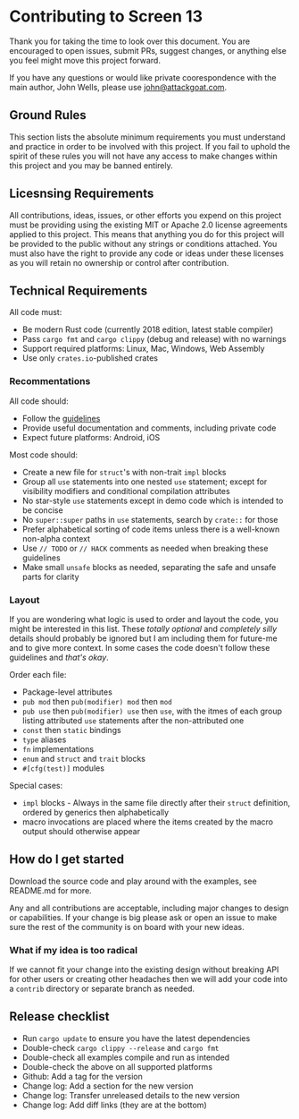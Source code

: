 # Contributing to Screen 13

Thank you for taking the time to look over this document. You are encouraged to open issues, submit PRs, suggest changes, or anything else you feel might move this project forward.

If you have any questions or would like private coorespondence with the main author, John Wells, please use john@attackgoat.com.

## Ground Rules

This section lists the absolute minimum requirements you must understand and practice in order to be involved with this project. If you fail to uphold the spirit of these rules you will not have any access to make changes within this project and you may be banned entirely.

## Licesnsing Requirements

All contributions, ideas, issues, or other efforts you expend on this project must be providing using the existing MIT or Apache 2.0 license agreements applied to this project. This means that anything you do for this project will be provided to the public without any strings or conditions attached. You must also have the right to provide any code or ideas under these licenses as you will retain no ownership or control after contribution.

## Technical Requirements

All code must:

- Be modern Rust code (currently 2018 edition, latest stable compiler)
- Pass `cargo fmt` and `cargo clippy` (debug and release) with no warnings
- Support required platforms: Linux, Mac, Windows, Web Assembly
- Use only `crates.io`-published crates

### Recommentations

All code should:

- Follow the [guidelines](https://rust-lang.github.io/api-guidelines/)
- Provide useful documentation and comments, including private code
- Expect future platforms: Android, iOS

Most code should:

- Create a new file for `struct`'s with non-trait `impl` blocks
- Group all `use` statements into one nested `use` statement; except for visibility modifiers and conditional compilation attributes
- No star-style `use` statements except in demo code which is intended to be concise
- No `super::super` paths in `use` statements, search by `crate::` for those
- Prefer alphabetical sorting of code items unless there is a well-known non-alpha context
- Use `// TODO` or `// HACK` comments as needed when breaking these guidelines
- Make small `unsafe` blocks as needed, separating the safe and unsafe parts for clarity

### Layout

If you are wondering what logic is used to order and layout the code, you might be interested in this list. These *totally optional* and *completely silly* details should probably be ignored but I am including them for future-me and to give more context. In some cases the code doesn't follow these guidelines and _that's okay_.

Order each file:

- Package-level attributes
- `pub mod` then `pub(modifier) mod` then `mod`
- `pub use` then `pub(modifier) use` then `use`, with the itmes of each group listing attributed `use` statements after the non-attributed one
- `const` then `static` bindings
- `type` aliases
- `fn` implementations
- `enum` and `struct` and `trait` blocks
- `#[cfg(test)]` modules

Special cases:

- `impl` blocks - Always in the same file directly after their `struct` definition, ordered by generics then alphabetically
- macro invocations are placed where the items created by the macro output should otherwise appear

## How do I get started

Download the source code and play around with the examples, see README.md for more.

Any and all contributions are acceptable, including major changes to design or capabilities. If your change is big please ask or open an issue to make sure the rest of the community is on board with your new ideas.

### What if my idea is too radical

If we cannot fit your change into the existing design without breaking API for other users or creating other headaches then we will add your code into a `contrib` directory or separate branch as needed.

## Release checklist

- Run `cargo update` to ensure you have the latest dependencies
- Double-check `cargo clippy --release` and `cargo fmt`
- Double-check all examples compile and run as intended
- Double-check the above on all supported platforms
- Github: Add a tag for the version
- Change log: Add a section for the new version
- Change log: Transfer unreleased details to the new version
- Change log: Add diff links (they are at the bottom)
